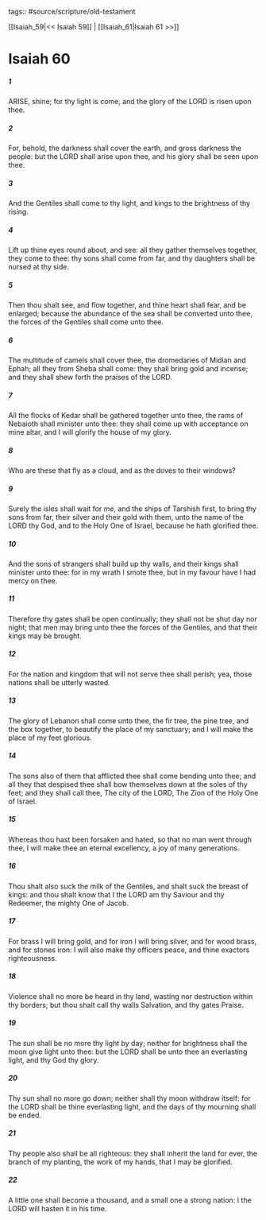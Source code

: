 tags:: #source/scripture/old-testament

[[Isaiah_59|<< Isaiah 59]] | [[Isaiah_61|Isaiah 61 >>]]

# Isaiah 60

##### 1

ARISE, shine; for thy light is come, and the glory of the LORD is risen upon thee.

##### 2

For, behold, the darkness shall cover the earth, and gross darkness the people: but the LORD shall arise upon thee, and his glory shall be seen upon thee.

##### 3

And the Gentiles shall come to thy light, and kings to the brightness of thy rising.

##### 4

Lift up thine eyes round about, and see: all they gather themselves together, they come to thee: thy sons shall come from far, and thy daughters shall be nursed at thy side.

##### 5

Then thou shalt see, and flow together, and thine heart shall fear, and be enlarged; because the abundance of the sea shall be converted unto thee, the forces of the Gentiles shall come unto thee.

##### 6

The multitude of camels shall cover thee, the dromedaries of Midian and Ephah; all they from Sheba shall come: they shall bring gold and incense; and they shall shew forth the praises of the LORD.

##### 7

All the flocks of Kedar shall be gathered together unto thee, the rams of Nebaioth shall minister unto thee: they shall come up with acceptance on mine altar, and I will glorify the house of my glory.

##### 8

Who are these that fly as a cloud, and as the doves to their windows?

##### 9

Surely the isles shall wait for me, and the ships of Tarshish first, to bring thy sons from far, their silver and their gold with them, unto the name of the LORD thy God, and to the Holy One of Israel, because he hath glorified thee.

##### 10

And the sons of strangers shall build up thy walls, and their kings shall minister unto thee: for in my wrath I smote thee, but in my favour have I had mercy on thee.

##### 11

Therefore thy gates shall be open continually; they shall not be shut day nor night; that men may bring unto thee the forces of the Gentiles, and that their kings may be brought.

##### 12

For the nation and kingdom that will not serve thee shall perish; yea, those nations shall be utterly wasted.

##### 13

The glory of Lebanon shall come unto thee, the fir tree, the pine tree, and the box together, to beautify the place of my sanctuary; and I will make the place of my feet glorious.

##### 14

The sons also of them that afflicted thee shall come bending unto thee; and all they that despised thee shall bow themselves down at the soles of thy feet; and they shall call thee, The city of the LORD, The Zion of the Holy One of Israel.

##### 15

Whereas thou hast been forsaken and hated, so that no man went through thee, I will make thee an eternal excellency, a joy of many generations.

##### 16

Thou shalt also suck the milk of the Gentiles, and shalt suck the breast of kings: and thou shalt know that I the LORD am thy Saviour and thy Redeemer, the mighty One of Jacob.

##### 17

For brass I will bring gold, and for iron I will bring silver, and for wood brass, and for stones iron: I will also make thy officers peace, and thine exactors righteousness.

##### 18

Violence shall no more be heard in thy land, wasting nor destruction within thy borders; but thou shalt call thy walls Salvation, and thy gates Praise.

##### 19

The sun shall be no more thy light by day; neither for brightness shall the moon give light unto thee: but the LORD shall be unto thee an everlasting light, and thy God thy glory.

##### 20

Thy sun shall no more go down; neither shall thy moon withdraw itself: for the LORD shall be thine everlasting light, and the days of thy mourning shall be ended.

##### 21

Thy people also shall be all righteous: they shall inherit the land for ever, the branch of my planting, the work of my hands, that I may be glorified.

##### 22

A little one shall become a thousand, and a small one a strong nation: I the LORD will hasten it in his time.
